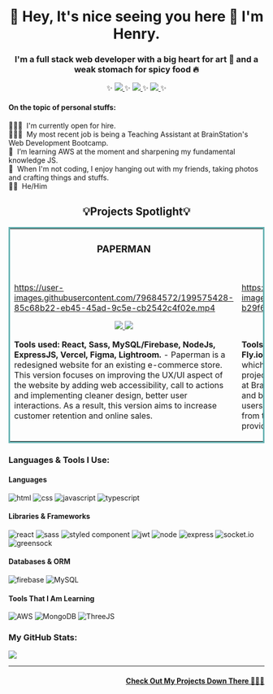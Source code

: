 <h1 align="center">👀 Hey, It's nice seeing you here 👋 I'm Henry. </h1>

<h3 align="center">I'm a full stack web developer with a big heart for art 🎨 and a weak stomach for spicy food 🔥</h3>

<p align="center">
 ✨
  <a target="_blank" href="https://www.henryluan.com/">
    <img src="https://img.shields.io/badge/Website-243964?style=for-the-badge&logo=react&logoColor=white">
  </a>
 ✨
  <a target="_blank" href="https://twitter.com/HenryLuan95" target="_blank">
    <img src="https://img.shields.io/badge/Twitter-1DA1F2?style=for-the-badge&logo=twitter&logoColor=white"/>
  </a>
 ✨
  <a target="_blank" href="https://www.linkedin.com/in/henry-luan/" target="_blank">
    <img src="https://img.shields.io/badge/linkedin-%230077B5.svg?style=for-the-badge&logo=linkedin&logoColor=white"/>
  </a>
 ✨
</p>

#### On the topic of personal stuffs:

🧑🏻‍🎓&nbsp; I'm currently open for hire.
<br/>
🧑🏻‍💻&nbsp; My most recent job is being a Teaching Assistant at BrainStation's Web Development Bootcamp.
<br/>
🌱&nbsp; I’m learning AWS at the moment and sharpening my fundamental knowledge JS.
<br/>
💞️&nbsp; When I'm not coding, I enjoy hanging out with my friends, taking photos and crafting things and stuffs.
<br/>
🏳️‍🌈&nbsp; He/Him

<h2 align="center">💡Projects Spotlight💡</h2>
<table bordercolor="#66b2b2">
  <tr>
    <td width="50%" valign="top">
      <h3 align="center">PAPERMAN</h3>
        <br>
<a target="_blank" href="https://paperman.vercel.app/"></a>

https://user-images.githubusercontent.com/79684572/199575428-85c68b22-eb45-45ad-9c5e-cb2542c4f02e.mp4

  <p align="center">
  <a href="https://github.com/henryluan95/paperman" target="_blank">
    <img src="https://img.shields.io/badge/Code-black?style=for-the-badge&logo=github">
  </a>  
  <a href="https://paperman.vercel.app/" target="_blank">
    <img src="https://img.shields.io/badge/-website-green?style=for-the-badge&color=243964">
  </a>
      </p>
        <p><strong>Tools used: React, Sass, MySQL/Firebase, NodeJs, ExpressJS, Vercel, Figma, Lightroom.</strong> - Paperman is a redesigned website for an existing e-commerce store. This version focuses on improving the UX/UI aspect of the website by adding web accessibility, call to actions and implementing cleaner design, better user interactions. As a result, this version aims to increase customer retention and online sales. 
</p>
    </td>
<td width="50%" valign="top">
      <h3 align="center">BRAINFLIX</h3>
        <br>
<a target="_blank" href="https://henry-luan-brainfix.vercel.app/"></a>

https://user-images.githubusercontent.com/79684572/199574881-b29f6782-48de-4224-857e-5caca568aba3.mp4

  <p align="center">
  <a href="https://github.com/henryluan95/henry-luan-brainfix" target="_blank">
    <img src="https://img.shields.io/badge/Code-black?style=for-the-badge&logo=github">
  </a>  
  <a href="https://henry-luan-brainfix.vercel.app/" target="_blank">
    <img src="https://img.shields.io/badge/-website-green?style=for-the-badge&color=243964">
  </a>
      </p>
        <p><strong>Tools used: React, Sass, NodeJs, ExpressJS, Vercel, Fly.io .</strong> - Brainflix is a new video streaming platform which users can watch and upload new videos. This project is an assignment that I did when I was a student at BrainStation. As per requirements, I built both frontend and backend for this assignment. The frontend ensures users getting the requested video upon chosing a video from the recommended section while the backend provides different endpoints to get, post, delete data.</p>
    </td>
  </tr>
  
  
</table>

<h3>Languages & Tools I Use:</h3>
<h4>Languages</h4>
<p>
<img src="https://img.shields.io/badge/HTML5-E34F26?style=for-the-badge&logo=html5&logoColor=white" alt="html" >
<img src="https://img.shields.io/badge/CSS3-1572B6?style=for-the-badge&logo=css3&logoColor=white" alt="css">
<img src="https://img.shields.io/badge/JavaScript-323330?style=for-the-badge&logo=javascript&logoColor=F7DF1E" alt="javascript">
<img src="https://img.shields.io/badge/TypeScript-007ACC?style=for-the-badge&logo=typescript&logoColor=white" alt="typescript"> </p>
<h4>Libraries & Frameworks</h4>
<p>
<img src="https://img.shields.io/badge/React-20232A?style=for-the-badge&logo=react&logoColor=61DAFB" alt="react">
<img src="https://img.shields.io/badge/Sass-CC6699?style=for-the-badge&logo=sass&logoColor=white" alt="sass">
<img src="https://img.shields.io/badge/styled--components-DB7093?style=for-the-badge&logo=styled-components&logoColor=white" alt="styled component">
 <img src="https://img.shields.io/badge/JWT-000000?style=for-the-badge&logo=JSON%20web%20tokens&logoColor=white" alt="jwt">
<img src="https://img.shields.io/badge/Node.js-339933?style=for-the-badge&logo=nodedotjs&logoColor=white" alt="node">
<img src="https://img.shields.io/badge/Express.js-000000?style=for-the-badge&logo=express&logoColor=white" alt="express">
<img src="https://img.shields.io/badge/Socket.io-black?style=for-the-badge&logo=socket.io&badgeColor=010101" alt="socket.io">
<img src="https://img.shields.io/badge/green%20sock-88CE02?style=for-the-badge&logo=greensock&logoColor=white" alt="greensock">
</p>
<h4>Databases & ORM</h4>
<p>
<img src="https://img.shields.io/badge/firebase-ffca28?style=for-the-badge&logo=firebase&logoColor=black" alt="firebase">
<img src="https://img.shields.io/badge/MySQL-005C84?style=for-the-badge&logo=mysql&logoColor=white" alt="MySQL"></p>


#### Tools That I Am Learning
<p>
<img src="https://img.shields.io/badge/AWS-%23FF9900.svg?style=for-the-badge&logo=amazon-aws&logoColor=white" alt="AWS">
<img src="https://img.shields.io/badge/MongoDB-%234ea94b.svg?style=for-the-badge&logo=mongodb&logoColor=white" alt="MongoDB">
<img src="https://img.shields.io/badge/threejs-black?style=for-the-badge&logo=three.js&logoColor=white" alt="ThreeJS"></p>

<h3>My GitHub Stats:</h3>
<div><a href="http://github.com/henryluan95"><img src="https://github-readme-stats-ten-gilt.vercel.app/api?username=henryluan95&show_icons=true&count_private=true&theme=nightowl"</a></div>
<!--
<div><a href="http://www.github.com/henryluan95"><img src="https://github-readme-stats.vercel.app/api?username=henryluan95&show_icons=true&hide=&count_private=true&title_color=edcd94&text_color=6E6F71&icon_color=D2C8DE&bg_color=ffffff&hide_border=false&show_icons=true%22%20alt="Henry's github stats"/></a></div>-->

---

<h4 align="right">Check Out My Projects Down There 🙇🏻‍♂️</h4>

<!---
henryluan95/henryluan95 is a ✨ special ✨ repository because its `README.md` (this file) appears on your GitHub profile.
You can click the Preview link to take a look at your changes.
--->
